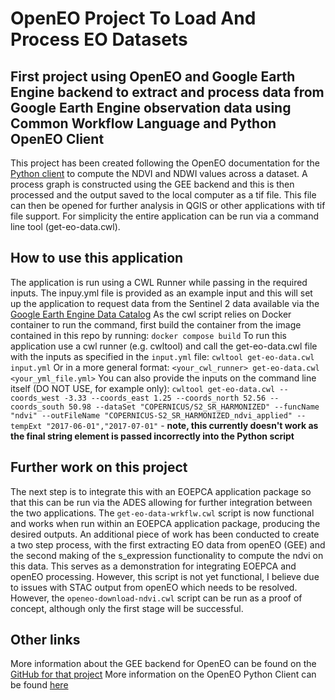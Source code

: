 # OpenEO Project To Load And Process EO Datasets

## First project using OpenEO and Google Earth Engine backend to extract and process data from Google Earth Engine observation data using Common Workflow Language and Python OpenEO Client

This project has been created following the OpenEO documentation for the [Python client](https://openeo.org/documentation/1.0/python/) to compute the NDVI and NDWI values across a dataset. 
A process graph is constructed using the GEE backend and this is then processed and the output saved to the local computer as a tif file. This file can then be opened for further analysis in QGIS or other applications with tif file support. For simplicity the entire application can be run via a command line tool (get-eo-data.cwl).

## How to use this application
The application is run using a CWL Runner while passing in the required inputs. The inpuy.yml file is provided as an example input and this will set up the application to request data from the Sentinel 2 data available via the [Google Earth Engine Data Catalog](https://developers.google.com/earth-engine/datasets/catalog)
As the cwl script relies on Docker container to run the command, first build the container from the image contained in this repo by running:
`docker compose build`
To run this application use a cwl runner (e.g. cwltool) and call the get-eo-data.cwl file with the inputs as specified in the `input.yml` file:
`cwltool get-eo-data.cwl input.yml`
Or in a more general format:
`<your_cwl_runner> get-eo-data.cwl <your_yml_file.yml>`
You can also provide the inputs on the command line itself (DO NOT USE, for example only):
`cwltool get-eo-data.cwl --coords_west -3.33 --coords_east 1.25 --coords_north 52.56 --coords_south 50.98 --dataSet "COPERNICUS/S2_SR_HARMONIZED" --funcName "ndvi" --outFileName "COPERNICUS-S2_SR_HARMONIZED_ndvi_applied" --tempExt "2017-06-01","2017-07-01"` - **note, this currently doesn't work as the final string element is passed incorrectly into the Python script**

## Further work on this project
The next step is to integrate this with an EOEPCA application package so that this can be run via the ADES allowing for further integration between the two applications.
The `get-eo-data-wrkflw.cwl` script is now functional and works when run within an EOEPCA application package, producing the desired outputs. An additional piece of work has been conducted to create a two step process, with the first extracting EO data from openEO (GEE) and the second making of the s_expression functionality to compute the ndvi on this data. This serves as a demonstration for integrating EOEPCA and openEO processing. However, this script is not yet functional, I believe due to issues with STAC output from openEO which needs to be resolved.
However, the `openeo-download-ndvi.cwl` script can be run as a proof of concept, although only the first stage will be successful.

## Other links
More information about the GEE backend for OpenEO can be found on the [GitHub for that project](https://github.com/Open-EO/openeo-earthengine-driver)
More information on the OpenEO Python Client can be found [here](https://openeo.org/documentation/1.0/python/#installation)
